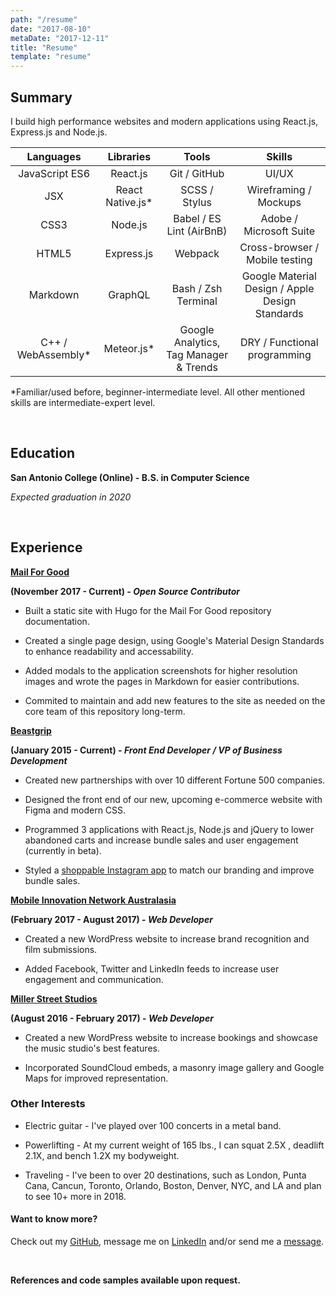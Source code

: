 ```yaml
---
path: "/resume"
date: "2017-08-10"
metaDate: "2017-12-11"
title: "Resume"
template: "resume"
---
```


## Summary

I build high performance websites and modern applications using React.js, Express.js and Node.js.

| Languages          | Libraries        | Tools                                  | Skills                                          |
| :----------------: | :--------------: | :------------------------------------: | :---------------------------------------------: |
| JavaScript ES6     | React.js         | Git / GitHub                           | UI/UX                                           |
| JSX                | React Native.js* | SCSS / Stylus                          | Wireframing / Mockups                           |
| CSS3               | Node.js          | Babel / ES Lint (AirBnB)               | Adobe / Microsoft Suite                         |
| HTML5              | Express.js       | Webpack                                | Cross-browser / Mobile testing                  |
| Markdown           | GraphQL          | Bash / Zsh Terminal                    | Google Material Design / Apple Design Standards |
| C++ / WebAssembly* | Meteor.js*       | Google Analytics, Tag Manager & Trends | DRY / Functional programming                    |

*Familiar/used before, beginner-intermediate level. All other mentioned skills are intermediate-expert level.

<br />

## Education

**San Antonio College (Online) - B.S. in Computer Science**

_Expected graduation in 2020_

<br />

## Experience

[**Mail For Good**](https://mail-for-good.netlify.com)

**(November 2017 - Current) - _Open Source Contributor_**

- Built a static site with Hugo for the Mail For Good repository documentation. 

- Created a single page design, using Google's Material Design Standards to enhance readability and accessability. 

- Added modals to the application screenshots for higher resolution images and wrote the pages in Markdown for easier contributions. 

- Commited to maintain and add new features to the site as needed on the core team of this repository long-term. 

[**Beastgrip**](https://beastgrip.com)

**(January 2015 - Current) - _Front End Developer / VP of Business Development_**

- Created new partnerships with over 10 different Fortune 500 companies. 

- Designed the front end of our new, upcoming e-commerce website with Figma and modern CSS. 

- Programmed 3 applications with React.js, Node.js and jQuery to lower abandoned carts and increase bundle sales and user engagement (currently in beta). 

- Styled a [shoppable Instagram app](https://beastgrip.com/pages/inspiration-2) to match our branding and improve bundle sales.

[**Mobile Innovation Network Australasia**](http://mina.pro)

**(February 2017 - August 2017) - _Web Developer_**

- Created a new WordPress website to increase brand recognition and film submissions. 

- Added Facebook, Twitter and LinkedIn feeds to increase user engagement and communication. 

[**Miller Street Studios**](http:millerstreetstudios.com) 

**(August 2016 - February 2017) - _Web Developer_**

- Created a new WordPress website to increase bookings and showcase the music studio's best features. 

- Incorporated SoundCloud embeds, a masonry image gallery and Google Maps for improved representation.

### Other Interests

- Electric guitar - I've played over 100 concerts in a metal band. 

- Powerlifting - At my current weight of 165 lbs., I can squat 2.5X , deadlift 2.1X, and bench 1.2X my bodyweight.

- Traveling - I've been to over 20 destinations, such as London, Punta Cana, Cancun, Toronto, Orlando, Boston, Denver, NYC, and LA and plan to see 10+ more in 2018.

#### Want to know more?
Check out my [GitHub](https://github.com/seanwlawrence), message me on [LinkedIn](https://www.linkedin.com/in/sean-lawrence-21792799/) and/or send me a [message](/contact).

<br />

**References and code samples available upon request.**
